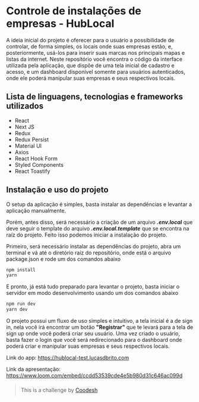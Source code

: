 # **Controle de instalações de empresas - HubLocal**

A ideia inicial do projeto é oferecer para o usuário a possibilidade de controlar, de forma simples, os locais onde suas empresas estão, e, posteriormente, usá-los para inserir suas marcas nos principais mapas e listas da internet. Neste reposítório você encontra o código da interface utilizada pela aplicação, que dispõe de uma tela inicial de cadastro e acesso, e um dashboard disponível somente para usuários autenticados, onde ele poderá manipular suas empresas e seus respectivos locais.

## **Lista de linguagens, tecnologias e frameworks utilizados**
- React
- Next JS
- Redux
- Redux Persist
- Material UI
- Axios
- React Hook Form
- Styled Components
- React Toastify

## **Instalação e uso do projeto**
O setup da aplicação é simples, basta instalar as dependências e levantar a aplicação manualmente.

Porém, antes disso, será necessário a criação de um arquivo ***.env.local*** que deve seguir o template do arquivo ***.env.local.template*** que se encontra na raíz do projeto. Feito isso podemos iniciar a instalação do projeto.

Primeiro, será necessário instalar as dependências do projeto, abra um terminal e vá até o diretório raíz do repositório, onde está o arquivo package.json e rode um dos comandos abaixo

```bash
npm install
yarn
```
E pronto, já está tudo preparado para levantar o projeto, basta iniciar o servidor em modo desenvolvimento usando um dos comandos abaixo

```bash
npm run dev
yarn dev
```

O projeto possui um fluxo de uso simples e intuitivo, a tela inicial é a de sign in, nela você irá encontrar um botão **"Registrar"** que te levará para a tela de sign up onde você poderá criar seu usuário. 
Uma vez criado o usuário, basta fazer o login que você será redirecionado para o dashboard onde poderá criar e manipular suas empresas e seus respectivos locais.

Link do app: https://hublocal-test.lucasdbrito.com

Link da apresentação: https://www.loom.com/embed/ccdd53539cde4e5b980d31c646ac099d

> <div style="padding: 8px 0">This is a challenge by <a href="https://coodesh.com/" target="_blank">Coodesh</a></div>